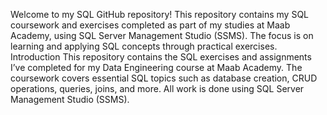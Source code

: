 Welcome to my SQL GitHub repository! This repository contains my SQL coursework and exercises completed as part of my studies at Maab Academy, using SQL Server Management Studio (SSMS). The focus is on learning and applying SQL concepts through practical exercises.
Introduction
This repository contains the SQL exercises and assignments I’ve completed for my Data Engineering course at Maab Academy. The coursework covers essential SQL topics such as database creation, CRUD operations, queries, joins, and more. All work is done using SQL Server Management Studio (SSMS).
